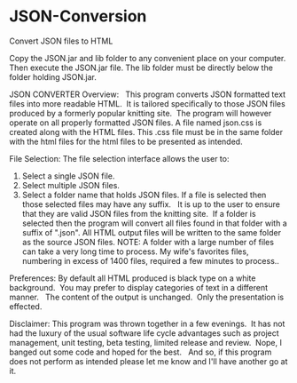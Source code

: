 # JSON-Conversion
Convert JSON files to HTML

Copy the JSON.jar and lib folder to any convenient place on your computer.  Then execute the JSON.jar file.  The lib folder must be directly below the folder holding JSON.jar.
  
  
JSON CONVERTER
Overview:  
This program converts JSON formatted text files into more readable HTML.  It is tailored specifically to those JSON files produced 
by a formerly popular knitting site.  The program will however operate on all properly formatted JSON files. A file named json.css 
is created along with the HTML files. This .css file must be in the same folder with the html files for the html files to be presented 
as intended. 

File Selection:
The file selection interface allows the user to: 
  1) Select a single JSON file. 
  2) Select multiple JSON files. 
  3) Select a folder name that holds JSON files. If a file is selected then those selected files may have any suffix.  
It is up to the user to ensure that they are valid JSON files from the knitting site.  If a folder is selected then the program will 
convert all files found in that folder with a suffix of ".json". All HTML output files will be written to the same folder as the source 
JSON files.
NOTE: A folder with a large number of files can take a very long time to process. My wife's favorites files, numbering in excess of 1400 files, 
  required a few minutes to process.. 
  
Preferences:
By default all HTML produced is black type on a white background.  You may prefer to display categories of text in a different manner.  
The content of the output is unchanged.  Only the presentation is effected. 

Disclaimer:
This program was thrown together in a few evenings.  It has not had the luxury of the usual software life cycle advantages such as project 
management, unit testing, beta testing, limited release and review.  Nope, I banged out some code and hoped for the best.  
And so, if this program does not perform as intended please let me know and I'll have another go at it.
